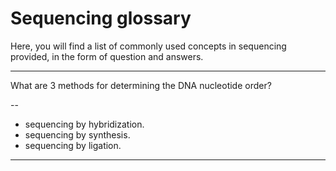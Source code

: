 # Sequencing glossary

Here, you will find a list of commonly used concepts in sequencing provided, in the form of question and answers. 

---

What are 3 methods for determining the DNA nucleotide order?

--
- sequencing by hybridization.
- sequencing by synthesis. 
- sequencing by ligation.

---

